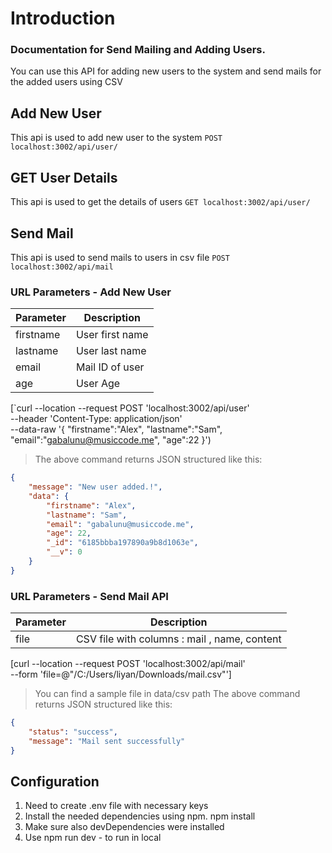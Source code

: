 
# Introduction

### Documentation for Send Mailing and Adding Users.  
You can use this API for adding new users to the system and send mails for the added users using CSV

## Add New User
This api is used to add new user to the system
`POST localhost:3002/api/user/`

## GET User Details
This api is used to get the details of users
`GET localhost:3002/api/user/`

## Send Mail
This api is used to send mails to users in csv file
`POST localhost:3002/api/mail`

### URL Parameters - Add New User

Parameter | Description
--------- | -----------
firstname | User first name
lastname 	 | User last name
email | Mail ID of user
age | User Age


[`curl --location --request POST 'localhost:3002/api/user' \
--header 'Content-Type: application/json' \
--data-raw '{
    "firstname":"Alex",
    "lastname":"Sam",
    "email":"gabalunu@musiccode.me",
    "age":22
}')



> The above command returns JSON structured like this:

```json
{
    "message": "New user added.!",
    "data": {
        "firstname": "Alex",
        "lastname": "Sam",
        "email": "gabalunu@musiccode.me",
        "age": 22,
        "_id": "6185bbba197890a9b8d1063e",
        "__v": 0
    }
}
```

### URL Parameters - Send Mail API

Parameter | Description
--------- | -----------
file | CSV file with columns  : mail , name, content
[curl --location --request POST 'localhost:3002/api/mail' \
--form 'file=@"/C:/Users/liyan/Downloads/mail.csv"']

>You can find a sample file in data/csv path
> The above command returns JSON structured like this:

```json
{
    "status": "success",
    "message": "Mail sent successfully"
}
```

## Configuration
1) Need to create .env file with necessary keys
2) Install the needed dependencies using npm.
	npm install
3) Make sure also devDependencies were installed
4) Use npm run dev - to run in local



